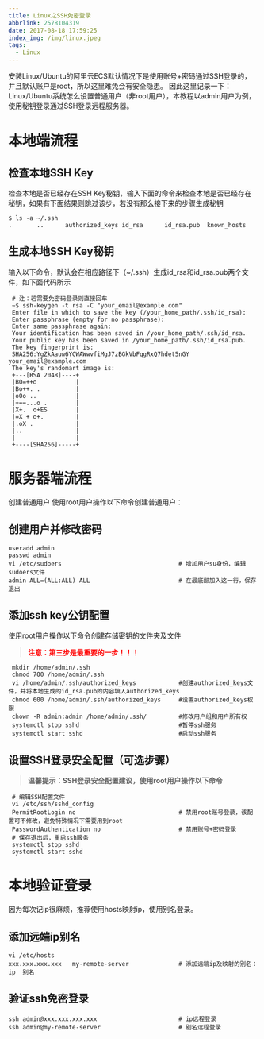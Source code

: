```yaml
---
title: Linux之SSH免密登录
abbrlink: 2578104319
date: 2017-08-18 17:59:25
index_img: /img/linux.jpeg
tags: 
  - Linux
---
```




安装Linux/Ubuntu的阿里云ECS默认情况下是使用账号+密码通过SSH登录的，并且默认账户是root，所以这里难免会有安全隐患。
因此这里记录一下：Linux/Ubuntu系统怎么设置普通用户（非root用户），本教程以admin用户为例，使用秘钥登录通过SSH登录远程服务器。

# 本地端流程
## 检查本地SSH Key
检查本地是否已经存在SSH Key秘钥，输入下面的命令来检查本地是否已经存在秘钥，如果有下面结果则跳过该步，若没有那么接下来的步骤生成秘钥

    $ ls -a ~/.ssh
    .		..		authorized_keys	id_rsa		id_rsa.pub	known_hosts

## 生成本地SSH Key秘钥
输入以下命令，默认会在相应路径下（~/.ssh）生成id_rsa和id_rsa.pub两个文件，如下面代码所示

     # 注：若需要免密码登录则直接回车
     ~$ ssh-keygen -t rsa -C "your_email@example.com"   
     Enter file in which to save the key (/your_home_path/.ssh/id_rsa): 
     Enter passphrase (empty for no passphrase): 
     Enter same passphrase again: 
     Your identification has been saved in /your_home_path/.ssh/id_rsa.
     Your public key has been saved in /your_home_path/.ssh/id_rsa.pub.
     The key fingerprint is:
     SHA256:YgZkAauw6YCWAWwvfiMgJ7zBGkVbFqgRxQ7hdet5nGY your_email@example.com
     The key's randomart image is:
     +---[RSA 2048]----+
     |BO=++o           |
     |Bo++. .          |
     |oOo ..           |
     |+==...o .        |
     |X+.  o+ES        |
     |=X + o+.         |
     |.oX .            |
     |..               |
     |                 |
     +----[SHA256]-----+

# 服务器端流程
创建普通用户
使用root用户操作以下命令创建普通用户：
## 创建用户并修改密码

    useradd admin
    passwd admin
    vi /etc/sudoers                                 # 增加用户su身份，编辑sudoers文件
    admin ALL=(ALL:ALL) ALL                         # 在最底部加入这一行，保存退出

## 添加ssh key公钥配置
使用root用户操作以下命令创建存储密钥的文件夹及文件
> <font color=red>**注意：第三步是最重要的一步！！！**</font>

     mkdir /home/admin/.ssh
     chmod 700 /home/admin/.ssh                       
     vi /home/admin/.ssh/authorized_keys            #创建authorized_keys文件，并将本地生成的id_rsa.pub的内容填入authorized_keys
     chmod 600 /home/admin/.ssh/authorized_keys     #设置authorized_keys权限
     chown -R admin:admin /home/admin/.ssh/         #修改用户组和用户所有权
     systemctl stop sshd                            #暂停ssh服务
     systemctl start sshd                           #启动ssh服务

## 设置SSH登录安全配置（可选步骤）
> **温馨提示：SSH登录安全配置建议，使用root用户操作以下命令**

     # 编辑SSH配置文件 
     vi /etc/ssh/sshd_config
     PermitRootLogin no                             # 禁用root账号登录，该配置可不修改，避免特殊情况下需要用到root
     PasswordAuthentication no                      # 禁用账号+密码登录
     # 保存退出后，重启ssh服务
     systemctl stop sshd
     systemctl start sshd

# 本地验证登录
因为每次记ip很麻烦，推荐使用hosts映射ip，使用别名登录。
## 添加远端ip别名

    vi /etc/hosts
    xxx.xxx.xxx.xxx   my-remote-server              # 添加远端ip及映射的别名：ip  别名

## 验证ssh免密登录

    ssh admin@xxx.xxx.xxx.xxx                       # ip远程登录
    ssh admin@my-remote-server                      # 别名远程登录

   


